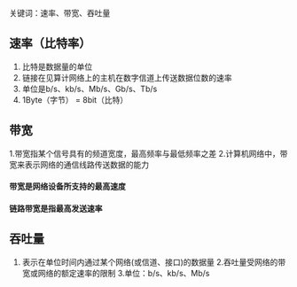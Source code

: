 关键词：速率、带宽、吞吐量


##	速率（比特率）
1. 比特是数据量的单位
2. 链接在见算计网络上的主机在数字信道上传送数据位数的速率
3. 单位是b/s、kb/s、Mb/s、Gb/s、Tb/s
4. 1Byte（字节） = 8bit（比特）
##	带宽
1.带宽指某个信号具有的频道宽度，最高频率与最低频率之差
2.计算机网络中，带宽来表示网络的通信线路传送数据的能力

####	带宽是网络设备所支持的最高速度
####  链路带宽是指最高发送速率

##	吞吐量
1. 表示在单位时间内通过某个网络(或信道、接口)的数据量
2.吞吐量受网络的带宽或网络的额定速率的限制
3.单位：b/s、kb/s、Mb/s
